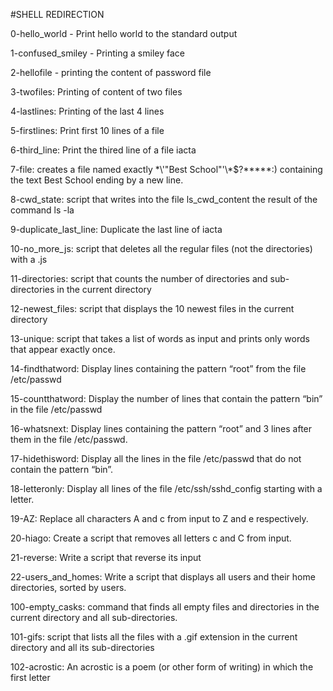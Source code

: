 #SHELL REDIRECTION

0-hello_world - Print hello world to the standard output

1-confused_smiley - Printing a smiley face

2-hellofile - printing the content of password file

3-twofiles: Printing of content of two files

4-lastlines: Printing of the last 4 lines

5-firstlines: Print first 10 lines of a file

6-third_line: Print the thired line of a file iacta

7-file: creates a file named exactly \*\\'"Best School"\'\\*$\?\*\*\*\*\*:) containing the text Best School ending by a new line.

8-cwd_state: script that writes into the file ls_cwd_content the result of the command ls -la

9-duplicate_last_line: Duplicate the last line of iacta

10-no_more_js: script that deletes all the regular files (not the directories) with a .js

11-directories: script that counts the number of directories and sub-directories in the current directory

12-newest_files:  script that displays the 10 newest files in the current directory

13-unique: script that takes a list of words as input and prints only words that appear exactly once.

14-findthatword: Display lines containing the pattern “root” from the file /etc/passwd

15-countthatword: Display the number of lines that contain the pattern “bin” in the file /etc/passwd

16-whatsnext: Display lines containing the pattern “root” and 3 lines after them in the file /etc/passwd.

17-hidethisword: Display all the lines in the file /etc/passwd that do not contain the pattern “bin”.

18-letteronly: Display all lines of the file /etc/ssh/sshd_config starting with a letter.

19-AZ: Replace all characters A and c from input to Z and e respectively.

20-hiago: Create a script that removes all letters c and C from input.

21-reverse: Write a script that reverse its input

22-users_and_homes: Write a script that displays all users and their home directories, sorted by users.

100-empty_casks:  command that finds all empty files and directories in the current directory and all sub-directories.

101-gifs:  script that lists all the files with a .gif extension in the current directory and all its sub-directories

102-acrostic: An acrostic is a poem (or other form of writing) in which the first letter
